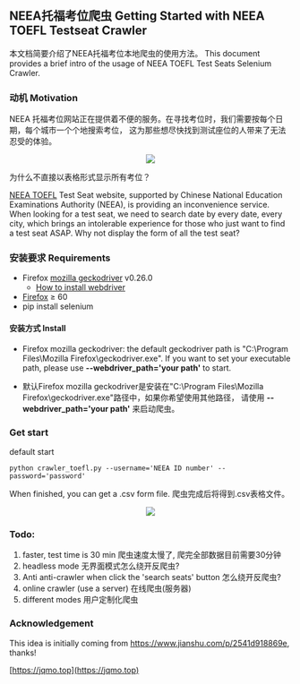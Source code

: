 ## NEEA托福考位爬虫 Getting Started with NEEA TOEFL Testseat Crawler

本文档简要介绍了NEEA托福考位本地爬虫的使用方法。
This document provides a brief intro of the usage of NEEA TOEFL Test Seats Selenium Crawler.

### 动机 Motivation
NEEA 托福考位网站正在提供着不便的服务。在寻找考位时，我们需要按每个日期，每个城市一个个地搜索考位，
这为那些想尽快找到测试座位的人带来了无法忍受的体验。

<div align="center">
  <img src="https://s1.ax1x.com/2020/07/18/UcfnqP.gif"/>
</div>

为什么不直接以表格形式显示所有考位？

[NEEA TOEFL](https://toefl.neea.cn/) Test Seat website, supported by Chinese National Education 
Examinations Authority (NEEA), is providing an inconvenience service. When looking for a test seat, 
we need to search date by every date, every city, which brings an intolerable experience for those 
who just want to find a test seat ASAP. Why not display the form of all the test seat?

### 安装要求 Requirements
- Firefox [mozilla geckodriver](https://github.com/mozilla/geckodriver/releases) v0.26.0
    - [How to install webdriver](https://www.cnblogs.com/LY-CC/p/11068244.html)
- [Firefox](https://ftp.mozilla.org/pub/firefox/releases/) ≥ 60
- pip install selenium
#### 安装方式 Install
- Firefox mozilla geckodriver: the default geckodriver path is "C:\Program Files\Mozilla Firefox\geckodriver.exe". 
If you want to set your executable path, please use **--webdriver_path='your path'** to start.

- 默认Firefox mozilla geckodriver是安装在"C:\Program Files\Mozilla Firefox\geckodriver.exe"路径中，如果你希望使用其他路径，
请使用 **--webdriver_path='your path'** 来启动爬虫。

### Get start
default start
```
python crawler_toefl.py --username='NEEA ID number' --password='password'
```
When finished, you can get a .csv form file. 爬虫完成后将得到.csv表格文件。

<div align="center">
  <img src="https://s1.ax1x.com/2020/07/18/Uch9Qs.png"/>
</div>

### Todo:
1. faster, test time is 30 min 爬虫速度太慢了, 爬完全部数据目前需要30分钟
2. headless mode 无界面模式怎么绕开反爬虫?
3. Anti anti-crawler when click the 'search seats' button 怎么绕开反爬虫?
4. online crawler (use a server) 在线爬虫(服务器)
5. different modes 用户定制化爬虫

### Acknowledgement
This idea is initially coming from https://www.jianshu.com/p/2541d918869e, thanks!  

[https://jqmo.top](https://jqmo.top)
